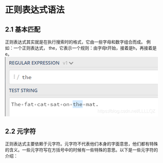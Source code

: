 # 正则表达式语法
## 2.1 基本匹配
正则表达式其实就是在执行搜索时的格式，它由一些字母和数字组合而成。 例如：一个正则表达式， the，它表示一个规则：由字母t开始，接着是h，再接着是e。
![alt text](image.png)

## 2.2 元字符
正则表达式主要依赖于元字符。元字符不代表他们本身的字面意思，他们都有特殊的含义。一些元字符写在方括号中的时候有一些特殊的意思。以下是一些元字符的介绍：